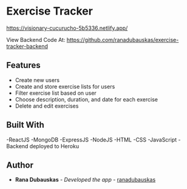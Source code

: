 # Exercise Tracker

https://visionary-cucurucho-5b5336.netlify.app/

View Backend Code At: https://github.com/ranadubauskas/exercise-tracker-backend

## Features

- Create new users
- Create and store exercise lists for users
- Filter exercise list based on user
- Choose description, duration, and date for each exercise
- Delete and edit exercises

## Built With

-ReactJS
-MongoDB
-ExpressJS
-NodeJS
-HTML
-CSS
-JavaScript
-Backend deployed to Heroku

## Author

  - **Rana Dubauskas** - *Developed the app* -
    [ranadubauskas](https://github.com/ranadubauskas)


